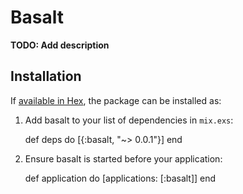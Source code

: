 # Basalt

**TODO: Add description**

## Installation

If [available in Hex](https://hex.pm/docs/publish), the package can be installed as:

  1. Add basalt to your list of dependencies in `mix.exs`:

        def deps do
          [{:basalt, "~> 0.0.1"}]
        end

  2. Ensure basalt is started before your application:

        def application do
          [applications: [:basalt]]
        end
